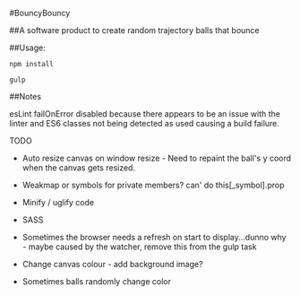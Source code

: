 #BouncyBouncy

##A software product to create random trajectory balls that bounce


##Usage:

`npm install`

`gulp`

##Notes

esLint failOnError disabled because there appears to be an issue with the linter
and ES6 classes not being detected as used causing a build failure.

TODO

- Auto resize canvas on window resize - Need to repaint the ball's y coord
  when the canvas gets resized.

- Weakmap or symbols for private members? can' do this[_symbol].prop

- Minify / uglify code

- SASS

- Sometimes the browser needs a refresh on start to display...dunno why - maybe
  caused by the watcher, remove this from the gulp task

- Change canvas colour - add background image?

- Sometimes balls randomly change color

